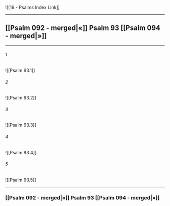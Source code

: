 ![[19 - Psalms Index Link]]

---
##  [[Psalm 092 - merged|«]] Psalm 93 [[Psalm 094 - merged|»]]

---

###### 1
![[Psalm 93.1]] 

###### 2
![[Psalm 93.2]] 

###### 3
![[Psalm 93.3]] 

###### 4
![[Psalm 93.4]]

###### 5 
![[Psalm 93.5]] 


---
###  [[Psalm 092 - merged|«]] Psalm 93 [[Psalm 094 - merged|»]]
